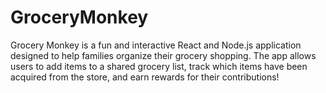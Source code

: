 # GroceryMonkey
Grocery Monkey is a fun and interactive React and Node.js application designed to help families organize their grocery shopping. The app allows users to add items to a shared grocery list, track which items have been acquired from the store, and earn rewards for their contributions!
